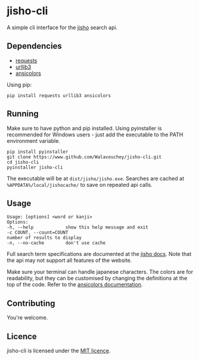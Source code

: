 # jisho-cli

A simple cli interface for the [jisho](https://jisho.org) search api.

## Dependencies

- [requests](https://requests.readthedocs.io/en/master)
- [urllib3](https://pypi.org/project/urllib3)
- [ansicolors](https://pypi.org/project/ansicolors)

Using pip:

```
pip install requests urllib3 ansicolors
```

## Running

Make sure to have python and pip installed. Using pyinstaller is recommended for Windows users - just add the executable to the PATH environment variable.

```
pip install pyinstaller
git clone https://www.github.com/Walavouchey/jisho-cli.git
cd jisho-cli
pyinstaller jisho-cli
```

The executable will be at `dist/jisho/jisho.exe`. Searches are cached at `%APPDATA%/local/jishocache/` to save on repeated api calls.

## Usage

```
Usage: [options] <word or kanji>                                                                                                                                                                                                                Options:                                                                                                                  -h, --help            show this help message and exit                                                                   -c COUNT, --count=COUNT                                                                                                                       number of results to display                                                                      -n, --no-cache        don't use cache
```

Full search term specifications are documented at the [jisho docs](https://jisho.org/docs). Note that the api may not support all features of the website.

Make sure your terminal can handle japanese characters. The colors are for readability, but they can be customised by changing the definitions at the top of the code. Refer to the [ansicolors documentation](https://pypi.org/project/ansicolors).

## Contributing

You're welcome.

## Licence

jisho-cli is licensed under the [MIT licence](https://opensource.org/licenses/mit).

